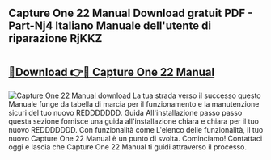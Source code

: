 ## Capture One 22 Manual Download gratuit PDF - Part-Nj4 Italiano Manuale dell'utente di riparazione RjKKZ

# <h2><a href="http://df9z821.blite.top/?on=Capture+One+22+Manual">🔗Download 👉🔴 Capture One 22 Manual</a></h2>

[![Capture One 22 Manual download](https://i.imgur.com/lujVjoI.png)](http://df9z821.blite.top/?on=Capture+One+22+Manual)
La tua strada verso il successo questo Manuale funge da tabella di marcia per il funzionamento e la manutenzione sicuri del tuo nuovo REDDDDDDD. Guida All'installazione passo passo questa sezione fornisce una guida all'installazione chiara e chiara per il tuo nuovo REDDDDDDD. Con funzionalità come L'elenco delle funzionalità, il tuo nuovo Capture One 22 Manual è un punto di svolta. Cominciamo! Contattaci oggi e lascia che Capture One 22 Manual ti guidi attraverso il processo.
